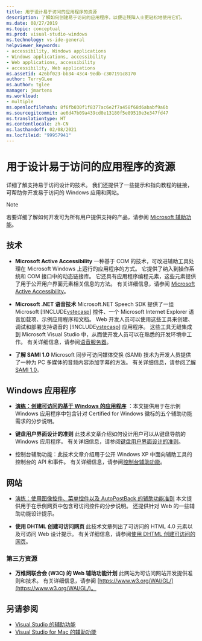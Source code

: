 ```yaml
---
title: 用于设计易于访问的应用程序的资源
description: 了解如何创建易于访问的应用程序，以便让残障人士更轻松地使用它们。
ms.date: 08/27/2019
ms.topic: conceptual
ms.prod: visual-studio-windows
ms.technology: vs-ide-general
helpviewer_keywords:
- accessibility, Windows applications
- Windows applications, accessibility
- Web applications, accessibility
- accessibility, Web applications
ms.assetid: 426bf023-bb34-43c4-9edb-c307191c8170
author: TerryGLee
ms.author: tglee
manager: jmartens
ms.workload:
- multiple
ms.openlocfilehash: 8f6fb030f1f8377ac6e2f7a458f68d6ababf9a6b
ms.sourcegitcommit: ae6d47b09a439cd0e13180f5e89510e3e347fd47
ms.translationtype: HT
ms.contentlocale: zh-CN
ms.lasthandoff: 02/08/2021
ms.locfileid: "99957941"
---
```

# <a name="resources-for-designing-accessible-applications"></a>用于设计易于访问的应用程序的资源

详细了解支持易于访问设计的技术。 我们还提供了一些提示和指向教程的链接，可帮助你开发易于访问的 Windows 应用和网站。

>[!NOTE]
>若要详细了解如何开发可为所有用户提供支持的产品，请参阅 [Microsoft 辅助功能](https://www.microsoft.com/accessibility/)。

## <a name="technologies"></a>技术

* **Microsoft Active Accessibility** 一种基于 COM 的技术，可改进辅助工具处理在 Microsoft Windows 上运行的应用程序的方式。 它提供了纳入到操作系统和 COM 接口中的动态链接库。 它还具有应用程序编程元素，这些元素提供了用于公开用户界面元素相关信息的方法。 有关详细信息，请参阅 [Microsoft Active Accessibility](/windows/desktop/WinAuto/microsoft-active-accessibility)。

* **Microsoft .NET 语音技术** Microsoft.NET Speech SDK 提供了一组 Microsoft [!INCLUDE[vstecasp](../../code-quality/includes/vstecasp_md.md)] 控件、一个 Microsoft Internet Explorer 语音加载项、示例应用程序和文档。 Web 开发人员可以使用这些工具来创建、调试和部署支持语音的 [!INCLUDE[vstecasp](../../code-quality/includes/vstecasp_md.md)] 应用程序。 这些工具无缝集成到 Microsoft Visual Studio 中，从而使开发人员可以在熟悉的开发环境中工作。 有关详细信息，请参阅[语音服务器](/previous-versions/office/developer/speech-technologies/ms950383\(v\=msdn.10\))。

* **了解 SAMI 1.0** Microsoft 同步可访问媒体交换 (SAMI) 技术为开发人员提供了一种为 PC 多媒体的音频内容添加字幕的方法。 有关详细信息，请参阅[了解 SAMI 1.0](/previous-versions/windows/desktop/dnacc/understanding-sami-1.0)。

## <a name="windows-applications"></a>Windows 应用程序

* **[演练：创建可访问的基于 Windows 的应用程序](/dotnet/framework/winforms/advanced/walkthrough-creating-an-accessible-windows-based-application)** ：本文提供用于在示例 Windows 应用程序中包含针对 Certified for Windows 徽标的五个辅助功能需求的分步说明。

* **键盘用户界面设计的准则** 此技术文章介绍如何设计用户可以从键盘导航的 Windows 应用程序。 有关详细信息，请参阅[键盘用户界面设计的准则](/previous-versions/windows/desktop/dnacc/guidelines-for-keyboard-user-interface-design)。

*  控制台辅助功能：此技术文章介绍用于公开 Windows XP 中面向辅助工具的控制台的 API 和事件。 有关详细信息，请参阅[控制台辅助功能](/previous-versions/windows/desktop/dnacc/console-accessibility)。

## <a name="websites"></a>网站

- [演练：使用图像控件、菜单控件以及 AutoPostBack 的辅助功能准则](/previous-versions/3has1x30(v=vs.140)) 本文提供用于在示例网页中包含可访问控件的分步说明。 还提供针对 Web 的一些辅助功能设计提示。

- **使用 DHTML 创建可访问网页** 此技术文章列出了可访问的 HTML 4.0 元素以及可访问 Web 设计提示。 有关详细信息，请参阅[使用 DHTML 创建可访问的网页](/previous-versions//ms528445(v=vs.85))。

### <a name="third-party-resources"></a>第三方资源

- **万维网联合会 (W3C) 的 Web 辅助功能计划** 此网站为可访问网站开发提供准则和技术。 有关详细信息，请参阅 [https://www.w3.org/WAI/GL/](https://www.w3.org/WAI/GL/)。

## <a name="see-also"></a>另请参阅

* [Visual Studio 的辅助功能](../../ide/reference/accessibility-features-of-visual-studio.md)
* [Visual Studio for Mac 的辅助功能](/visualstudio/mac/accessibility/)